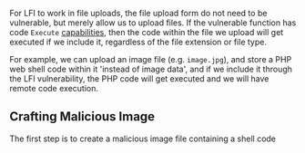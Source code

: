 For LFI to work in file uploads, the file upload form do not need to be vulnerable, but merely allow us to upload files. If the vulnerable function has code `Execute` [capabilities](obsidian://open?vault=security-notes&file=Offensive%20Security%2FWeb%20Application%20Security%2FServer-side%20Vulnerabilities%2FFile%20Inclusion%20Vulnerabilities%2FRead%20vs%20Execute), then the code within the file we upload will get executed if we include it, regardless of the file extension or file type.

For example, we can upload an image file (e.g. `image.jpg`), and store a PHP web shell code within it 'instead of image data', and if we include it through the LFI vulnerability, the PHP code will get executed and we will have remote code execution.
## Crafting Malicious Image
The first step is to create a malicious image file containing a shell code